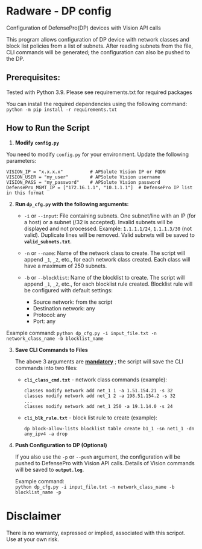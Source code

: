 # Radware - DP config
Configuration of DefensePro(DP) devices with Vision API calls

This program allows configuration of DP device with network classes and block list policies from a list of subnets.
After reading subnets from the file, CLI commands will be generated; the configuration can also be pushed to the DP.

## Prerequisites:
Tested with Python 3.9.
Please see requirements.txt for required packages

You can install the required dependencies using the following command:\
`python -m pip install -r requirements.txt` 

## How to Run the Script

1.  **Modify `config.py`**
    
You need to modify `config.py` for your environment. Update the following parameters:

`VISION_IP = "x.x.x.x"          # APSolute Vision IP or FQDN`\
`VISION_USER = "my_user"        # APSolute Vision username`\
`VISION_PASS = "my_password"    # APSolute Vision password`\
`DefensePro_MGMT_IP = ["172.16.1.1", "10.1.1.1"]  # DefensePro IP list in this format`
    
2.  **Run `dp_cfg.py` with the following arguments:**
    
    -   `-i` or `--input`: File containing subnets. One subnet/line with an IP (for a host) or a subnet (/32 is accepted). Invalid subnets will be displayed and not processed. Example: `1.1.1.1/24`, `1.1.1.3/30` (not valid). Duplicate lines will be removed. Valid subnets will be saved to **`valid_subnets.txt`**.
        
    -   `-n` or `--name`: Name of the network class to create. The script will append `_1`, `_2`, etc., for each network class created. Each class will have a maximum of 250 subnets.
        
    -   `-b` or `--blocklist`: Name of the blocklist to create. The script will append `_1`, `_2`, etc., for each blocklist rule created. Blocklist rule will be configured with default settings:        
        -   Source network: from the script
        -   Destination network: any
        -   Protocol: any
        -   Port: any
    
Example command:
`python dp_cfg.py -i input_file.txt -n network_class_name -b blocklist_name` 
    
3.  **Save CLI Commands to Files**
    
    The above 3 arguments are **<ins>mandatory</ins>** ; the script will save the CLI commands into two files:
    
    -   **`cli_class_cmd.txt`** - network class commands (example):
        
        `classes modify network add net_1 1 -a 1.51.154.21 -s 32`\
        `classes modify network add net_1 2 -a 198.51.154.2 -s 32`\
        `...`\
        `classes modify network add net_1 250 -a 19.1.14.0 -s 24`
        
    -   **`cli_blk_rule.txt`** - block list rule to create (example):
        
        `dp block-allow-lists blocklist table create b1_1 -sn net1_1 -dn any_ipv4 -a drop` 
        
4.  **Push Configuration to DP (Optional)**
    
    If you also use the `-p` or `--push` argument, the configuration will be pushed to DefensePro with Vision API calls.
    Details of Vision commands will be saved to **`output.log`**.
    
    Example command:    
    `python dp_cfg.py -i input_file.txt -n network_class_name -b blocklist_name -p`

# Disclaimer
There is no warranty, expressed or implied, associated with this scripot. Use at your own risk.
